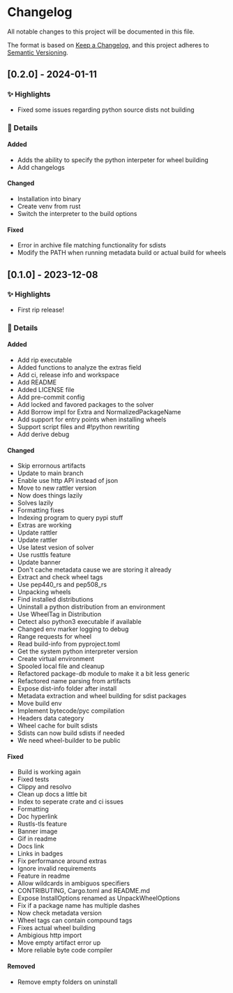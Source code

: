 # Changelog

All notable changes to this project will be documented in this file.

The format is based on [Keep a Changelog](https://keepachangelog.com/en/1.0.0/),
and this project adheres to [Semantic Versioning](https://semver.org/spec/v2.0.0.html).

## [0.2.0] - 2024-01-11
### ✨ Highlights

- Fixed some issues regarding python source dists not building

### 📃 Details

#### Added
- Adds the ability to specify the python interpeter for wheel building
- Add changelogs

#### Changed
- Installation into binary
- Create venv from rust
- Switch the interpreter to the build options

#### Fixed
- Error in archive file matching functionality for sdists
- Modify the PATH when running metadata build or actual build for wheels

## [0.1.0] - 2023-12-08
### ✨ Highlights

- First rip release!

### 📃 Details

#### Added
- Add rip executable
- Added functions to analyze the extras field
- Add ci, release info and workspace
- Add README
- Added LICENSE file
- Add pre-commit config
- Add locked and favored packages to the solver
- Add Borrow impl for Extra and NormalizedPackageName
- Add support for entry points when installing wheels
- Support script files and #!python rewriting
- Add derive debug

#### Changed
- Skip errornous artifacts
- Update to main branch
- Enable use http API instead of json
- Move to new rattler version
- Now does things lazily
- Solves lazily
- Formatting fixes
- Indexing program to query pypi stuff
- Extras are working
- Update rattler
- Update rattler
- Use latest vesion of solver
- Use rusttls feature
- Update banner
- Don't cache metadata cause we are storing it already
- Extract and check wheel tags
- Use pep440_rs and pep508_rs
- Unpacking wheels
- Find installed distributions
- Uninstall a python distribution from an environment
- Use WheelTag in Distribution
- Detect also python3 executable if available
- Changed env marker logging to debug
- Range requests for wheel
- Read build-info from pyproject.toml
- Get the system python interpreter version
- Create virtual environment
- Spooled local file and cleanup
- Refactored package-db module to make it a bit less generic
- Refactored name parsing from artifacts
- Expose dist-info folder after install
- Metadata extraction and wheel building for sdist packages
- Move build env
- Implement bytecode/pyc compilation
- Headers data category
- Wheel cache for built sdists
- Sdists can now build sdists if needed
- We need wheel-builder to be public

#### Fixed
- Build is working again
- Fixed tests
- Clippy and resolvo
- Clean up docs a little bit
- Index to seperate crate and ci issues
- Formatting
- Doc hyperlink
- Rustls-tls feature
- Banner image
- Gif in readme
- Docs link
- Links in badges
- Fix performance around extras
- Ignore invalid requirements
- Feature in readme
- Allow wildcards in ambiguos specifiers
- CONTRIBUTING, Cargo.toml and README.md
- Expose InstallOptions renamed as UnpackWheelOptions
- Fix if a package name has multiple dashes
- Now check metadata version
- Wheel tags can contain compound tags
- Fixes actual wheel building
- Ambigious http import
- Move empty artifact error up
- More reliable byte code compiler

#### Removed
- Remove empty folders on uninstall
